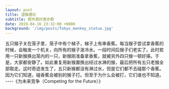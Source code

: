 ```yaml
---
layout: post
title: 湿猴理论
subtitle: 假作真时真亦假
date: 2019-04-16 23:32:00 +0800
background: '/img/posts/Tokyo_monkey_statue.jpg'
---
```

五只猴子关在笼子里，笼子中有个梯子，梯子上有串香蕉。每当猴子尝试拿香蕉的时候，会触发一个机关，向所有的猴子泼冷水。一段时间后猴子们老实了。此时若用一只新猴换出笼内的一只，新猴刚准备拿香蕉，就被另外四只猴一顿好揍。于是，大家都安静了。如此重复用新猴置换出经过水淋的猴，最后把所有五只老猴全部取走。这时奇迹发生了，五只新猴都没有淋过水，但是它们都不去碰那个香蕉。因为它们知道，碰香蕉会被别的猴子打。但至于为什么会被打，它们谁也不知道。
                                                ----《为未来竞争（Competing for the Future）》